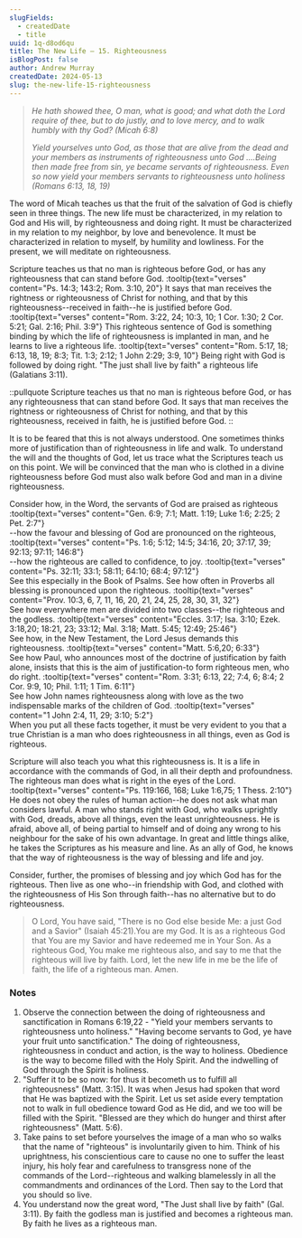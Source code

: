 ```yaml
---
slugFields:
  - createdDate
  - title
uuid: 1q-d8od6qu
title: The New Life – 15. Righteousness
isBlogPost: false
author: Andrew Murray
createdDate: 2024-05-13
slug: the-new-life-15-righteousness
---
```

> *He hath showed thee, O man, what is good; and what doth the Lord require of thee, but to do justly, and to love mercy, and to walk humbly with thy God? (Micah 6:8)*
>
> *Yield yourselves unto God, as those that are alive from the dead and your members as instruments of righteousness unto God ....Being then made free from sin, ye became servants of righteousness. Even so now yield your members servants to righteousness unto holiness (Romans 6:13, 18, 19)*

The word of Micah teaches us that the fruit of the salvation of God is chiefly seen in three things. The new life must be characterized, in my relation to God and His will, by righteousness and doing right. It must be characterized in my relation to my neighbor, by love and benevolence. It must be characterized in relation to myself, by humility and lowliness. For the present, we will meditate on righteousness.

Scripture teaches us that no man is righteous before God, or has any righteousness that can stand before God. :tooltip{text="verses" content="Ps. 14:3; 143:2; Rom. 3:10, 20"} It says that man receives the rightness or righteousness of Christ for nothing, and that by this righteousness--received in faith--he is justified before God. :tooltip{text="verses" content="Rom. 3:22, 24; 10:3, 10; 1 Cor. 1:30; 2 Cor. 5:21; Gal. 2:16; Phil. 3:9"} This righteous sentence of God is something binding by which the life of righteousness is implanted in man, and he learns to live a righteous life. :tooltip{text="verses" content="Rom. 5:17, 18; 6:13, 18, 19; 8:3; Tit. 1:3; 2:12; 1 John 2:29; 3:9, 10"} Being right with God is followed by doing right. "The just shall live by faith" a righteous life (Galatians 3:11).

::pullquote
Scripture teaches us that no man is righteous before God, or has any righteousness that can stand before God. It says that man receives the rightness or righteousness of Christ for nothing, and that by this righteousness, received in faith, he is justified before God.
::

It is to be feared that this is not always understood. One sometimes thinks more of justification than of righteousness in life and walk. To understand the will and the thoughts of God, let us trace what the Scriptures teach us on this point. We will be convinced that the man who is clothed in a divine righteousness before God must also walk before God and man in a divine righteousness.

Consider how, in the Word, the servants of God are praised as righteous :tooltip{text="verses" content="Gen. 6:9; 7:1; Matt. 1:19; Luke 1:6; 2:25; 2 Pet. 2:7"} \
--how the favour and blessing of God are pronounced on the righteous, :tooltip{text="verses" content="Ps. 1:6; 5:12; 14:5; 34:16, 20; 37:17, 39; 92:13; 97:11; 146:8"} \
--how the righteous are called to confidence, to joy. :tooltip{text="verses" content="Ps. 32:11; 33:1; 58:11; 64:10; 68:4; 97:12"} \
See this especially in the Book of Psalms. See how often in Proverbs all blessing is pronounced upon the righteous. :tooltip{text="verses" content="Prov. 10:3, 6, 7, 11, 16, 20, 21, 24, 25, 28, 30, 31, 32"}\
See how everywhere men are divided into two classes--the righteous and the godless. :tooltip{text="verses" content="Eccles. 3:17; Isa. 3:10; Ezek. 3:18,20; 18:21, 23; 33:12; Mal. 3:18; Matt. 5:45; 12:49; 25:46"}\
See how, in the New Testament, the Lord Jesus demands this righteousness. :tooltip{text="verses" content="Matt. 5:6,20; 6:33"} \
See how Paul, who announces most of the doctrine of justification by faith alone, insists that this is the aim of justification-to form righteous men, who do right. :tooltip{text="verses" content="Rom. 3:31; 6:13, 22; 7:4, 6; 8:4; 2 Cor. 9:9, 10; Phil. 1:11; 1 Tim. 6:11"} \
See how John names righteousness along with love as the two indispensable marks of the children of God. :tooltip{text="verses" content="1 John 2:4, 11, 29; 3:10; 5:2"}\
When you put all these facts together, it must be very evident to you that a true Christian is a man who does righteousness in all things, even as God is righteous.

Scripture will also teach you what this righteousness is. It is a life in accordance with the commands of God, in all their depth and profoundness. The righteous man does what is right in the eyes of the Lord. :tooltip{text="verses" content="Ps. 119:166, 168; Luke 1:6,75; 1 Thess. 2:10"} He does not obey the rules of human action--he does not ask what man considers lawful. A man who stands right with God, who walks uprightly with God, dreads, above all things, even the least unrighteousness. He is afraid, above all, of being partial to himself and of doing any wrong to his neighbour for the sake of his own advantage. In great and little things alike, he takes the Scriptures as his measure and line. As an ally of God, he knows that the way of righteousness is the way of blessing and life and joy.

Consider, further, the promises of blessing and joy which God has for the righteous. Then live as one who--in friendship with God, and clothed with the righteousness of His Son through faith--has no alternative but to do righteousness.

 

> O Lord, You have said, "There is no God else beside Me: a just God and a Savior" (Isaiah 45:21).You are my God. It is as a righteous God that You are my Savior and have redeemed me in Your Son. As a righteous God, You make me righteous also, and say to me that the righteous will live by faith. Lord, let the new life in me be the life of faith, the life of a righteous man. Amen.

###  

### Notes

1. Observe the connection between the doing of righteousness and sanctification in Romans 6:19,22 - "Yield your members servants to righteousness unto holiness." "Having become servants to God, ye have your fruit unto sanctification." The doing of righteousness, righteousness in conduct and action, is the way to holiness. Obedience is the way to become filled with the Holy Spirit. And the indwelling of God through the Spirit is holiness.
2. "Suffer it to be so now: for thus it becometh us to fulfill all righteousness" (Matt. 3:15). It was when Jesus had spoken that word that He was baptized with the Spirit. Let us set aside every temptation not to walk in full obedience toward God as He did, and we too will be filled with the Spirit. "Blessed are they which do hunger and thirst after righteousness" (Matt. 5:6).
3. Take pains to set before yourselves the image of a man who so walks that the name of "righteous" is involuntarily given to him. Think of his uprightness, his conscientious care to cause no one to suffer the least injury, his holy fear and carefulness to transgress none of the commands of the Lord--righteous and walking blamelessly in all the commandments and ordinances of the Lord. Then say to the Lord that you should so live.
4. You understand now the great word, "The Just shall live by faith" (Gal. 3:11). By faith the godless man is justified and becomes a righteous man. By faith he lives as a righteous man.

